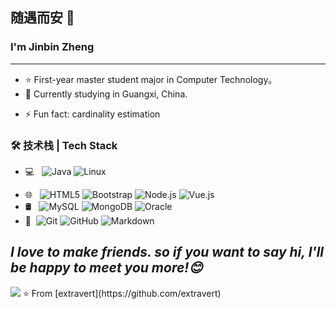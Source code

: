## 随遇而安 👋

### I'm Jinbin Zheng

<!-- *to be honest, it's shamed for me to introduce myself too much there, what i need is learning more* -->
---
- ⭐️ First-year master student  major in Computer Technology。
- 🌱 Currently studying in Guangxi, China.
<!-- - 💬 Ask me about Java, TypeScript and my projects on [2434387555@qq.com](mailto:2434387555@qq.com) -->
<!-- - ⭐ You may like [webkettle](https://github.com/JoeyBling/webkettle) 、[hexo-theme-yilia-plus](https://github.com/JoeyBling/hexo-theme-yilia-plus) 、or [bootplus](https://github.com/JoeyBling/bootplus) -->
- ⚡ Fun fact: cardinality estimation


### 🛠 技术栈 | Tech Stack

- 💻 &#160; ![Java](https://img.shields.io/badge/-Java-333333?style=flat&logo=Java&logoColor=007396)
![Linux](https://img.shields.io/badge/-Linux-333333?style=flat&logo=Linux&logoColor=FCC624)
<!-- ![聚合支付](https://img.shields.io/badge/-聚合支付-333333?style=flat&logo=payoneer&logoColor=FF4800) -->
- 🌐 &#160; ![HTML5](https://img.shields.io/badge/-HTML5-333333?style=flat&logo=HTML5)
![Bootstrap](https://img.shields.io/badge/-Bootstrap-333333?style=flat&logo=bootstrap&logoColor=563D7C)
![Node.js](https://img.shields.io/badge/-Node.js-333333?style=flat&logo=node.js)
![Vue.js](https://img.shields.io/badge/-VueJS-333333?style=flat&logo=Vue.js)
- 🛢 &#160; ![MySQL](https://img.shields.io/badge/-MySQL-333333?style=flat&logo=mysql)
![MongoDB](https://img.shields.io/badge/-MongoDB-333333?style=flat&logo=mongodb)
![Oracle](https://img.shields.io/badge/-Oracle-333333?style=flat&logo=Oracle)
- 🔧 &#160;![Git](https://img.shields.io/badge/-Git-333333?style=flat&logo=git)
![GitHub](https://img.shields.io/badge/-GitHub-333333?style=flat&logo=github)
![Markdown](https://img.shields.io/badge/-Markdown-333333?style=flat&logo=markdown)

***I love to make friends. so if you want to say hi, I'll be happy to meet you more!😊***
---
<img src = "https://github-readme-stats.vercel.app/api?username=extravert">
⭐️ From [extravert](https://github.com/extravert)
